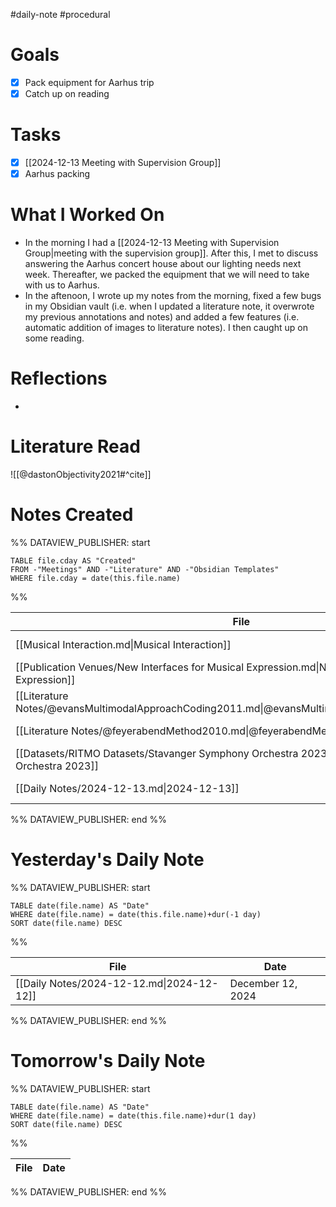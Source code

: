 #daily-note #procedural 

# Goals

- [x] Pack equipment for Aarhus trip
- [x] Catch up on reading

# Tasks

- [x] [[2024-12-13 Meeting with Supervision Group]]
- [x] Aarhus packing

# What I Worked On

- In the morning I had a [[2024-12-13 Meeting with Supervision Group|meeting with the supervision group]]. After this, I met to discuss answering the Aarhus concert house about our lighting needs next week. Thereafter, we packed the equipment that we will need to take with us to Aarhus.
- In the aftenoon, I wrote up my notes from the morning, fixed a few bugs in my Obsidian vault (i.e. when I updated a literature note, it overwrote my previous annotations and notes) and added a few features (i.e. automatic addition of images to literature notes). I then caught up on some reading.

# Reflections

- 

# Literature Read

![[@dastonObjectivity2021#^cite]]

# Notes Created


%% DATAVIEW_PUBLISHER: start
```dataview
TABLE file.cday AS "Created"
FROM -"Meetings" AND -"Literature" AND -"Obsidian Templates"
WHERE file.cday = date(this.file.name)
```
%%

| File                                                                                                   | Created           |
| ------------------------------------------------------------------------------------------------------ | ----------------- |
| [[Musical Interaction.md\|Musical Interaction]]                                                        | December 13, 2024 |
| [[Publication Venues/New Interfaces for Musical Expression.md\|New Interfaces for Musical Expression]] | December 13, 2024 |
| [[Literature Notes/@evansMultimodalApproachCoding2011.md\|@evansMultimodalApproachCoding2011]]         | December 13, 2024 |
| [[Literature Notes/@feyerabendMethod2010.md\|@feyerabendMethod2010]]                                   | December 13, 2024 |
| [[Datasets/RITMO Datasets/Stavanger Symphony Orchestra 2023.md\|Stavanger Symphony Orchestra 2023]]    | December 13, 2024 |
| [[Daily Notes/2024-12-13.md\|2024-12-13]]                                                              | December 13, 2024 |

%% DATAVIEW_PUBLISHER: end %%

# Yesterday's Daily Note

%% DATAVIEW_PUBLISHER: start
```dataview
TABLE date(file.name) AS "Date"
WHERE date(file.name) = date(this.file.name)+dur(-1 day)
SORT date(file.name) DESC
```
%%

| File                                      | Date              |
| ----------------------------------------- | ----------------- |
| [[Daily Notes/2024-12-12.md\|2024-12-12]] | December 12, 2024 |

%% DATAVIEW_PUBLISHER: end %%
# Tomorrow's Daily Note

%% DATAVIEW_PUBLISHER: start
```dataview
TABLE date(file.name) AS "Date"
WHERE date(file.name) = date(this.file.name)+dur(1 day)
SORT date(file.name) DESC
```
%%

| File | Date |
| ---- | ---- |

%% DATAVIEW_PUBLISHER: end %%


